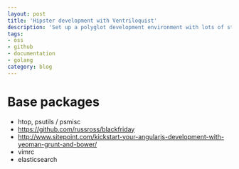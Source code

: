 ```yaml
---
layout: post
title: 'Hipster development with Ventriloquist'
description: 'Set up a polyglot development environment with lots of stuff to build a Gist-like service'
tags:
- oss
- github
- documentation
- golang
category: blog
---
```


# Base packages
* htop, psutils / psmisc
* https://github.com/russross/blackfriday
* http://www.sitepoint.com/kickstart-your-angularjs-development-with-yeoman-grunt-and-bower/
* vimrc
* elasticsearch
